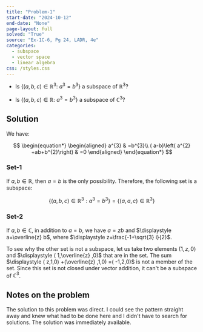 ```yaml
---
title: "Problem-1"
start-date: "2024-10-12"
end-date: "None"
page-layout: full
solved: "True"
source: "Ex-1C-6, Pg 24, LADR, 4e"
categories:
  - subspace
  - vector space
  - linear algebra
css: /styles.css
---
```


- Is $\displaystyle \left\{( a,b,c) \in \mathbb{R}^{3} :\ a^{3} =b^{3}\right\}$ a subspace of $\displaystyle \mathbb{R}^{3}$?

- Is $\displaystyle \left\{( a,b,c) \in \mathbb{R} :\ a^{3} =b^{3}\right\}$ a subspace of $\displaystyle \mathbb{C}^{3}$?

## Solution

We have:

$$
\begin{equation*}
\begin{aligned}
a^{3} & =b^{3}\\
( a-b)\left( a^{2} +ab+b^{2}\right) & =0
\end{aligned}
\end{equation*}
$$

### Set-1

If $\displaystyle a,b\in \mathbb{R}$, then $\displaystyle a=b$ is the only possibility. Therefore, the following set is a subspace:

$$
\begin{equation*}
\left\{( a,b,c) \in \mathbb{R}^{3} :a^{3} =b^{3}\right\} =\left\{( a,a,c) \in \mathbb{R}^{3}\right\}
\end{equation*}
$$

### Set-2

If $\displaystyle a,b\in \mathbb{C}$, in addition to $\displaystyle a=b$, we have $\displaystyle a=zb$ and $\displaystyle a=\overline{z} b$, where $\displaystyle z=\frac{-1+\sqrt{3} i}{2}$.

To see why the other set is not a subspace, let us take two elements $\displaystyle ( 1,z,0)$ and $\displaystyle ( 1,\overline{z} ,0)$ that are in the set. The sum $\displaystyle ( z,1,0) +(\overline{z} ,1,0) =( -1,2,0)$ is not a member of the set. Since this set is not closed under vector addition, it can't be a subspace of $\displaystyle \mathbb{C}^{3}$.

## Notes on the problem

The solution to this problem was direct. I could see the pattern straight away and knew what had to be done here and I didn't have to search for solutions. The solution was immediately available.